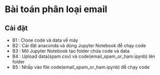 # Bài toán phân loại email
## Cài đặt
- B1 : Clone code và data về máy
- B2 : Cài đặt anaconda và dùng Jupyter Notebook để chạy code
- B3 : Mở Jupyter Notebook tạo folder chứa code và data
- B4 : Upload data(spam.csv) và code(email_spam_or_ham.ipynb) lên folder
- B5 : Nhấp vào file code(email_spam_or_ham.ipynb) đễ chạy code
